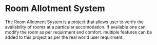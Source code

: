 # Room Allotment System

The Room Allotment System is a project that allows user to verify the availability of rooms at a particular accomodation. if available one can modify the room as per requirment and comfort. multiple features can be added to this project as per the real world user requirment.

